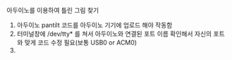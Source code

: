 아두이노를 이용하여 틀린 그림 찾기

1. 아두이노 pantilt 코드를 아두이노 기기에 업로드 해야 작동함
2. 터미널창에 /dev/tty* 를 쳐서 아두이노와 연결된 포트 이름 확인해서 자신의 포트와 맞게 코드 수정 필요(보통 USB0 or ACM0)
3. 
